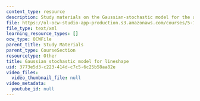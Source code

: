 ```yaml
---
content_type: resource
description: Study materials on the Gaussian-stochastic model for the absorption lineshape.
file: https://ol-ocw-studio-app-production.s3.amazonaws.com/courses/5-74-introductory-quantum-mechanics-ii-spring-2009/3773e5d3c223414dc7c56c25b58aa82e_MIT5_74s09_study05.xmcd
file_type: text/xml
learning_resource_types: []
ocw_type: OCWFile
parent_title: Study Materials
parent_type: CourseSection
resourcetype: Other
title: Gaussian stochastic model for lineshape
uid: 3773e5d3-c223-414d-c7c5-6c25b58aa82e
video_files:
  video_thumbnail_file: null
video_metadata:
  youtube_id: null
---
```

